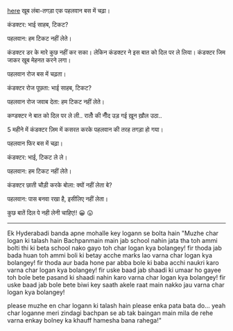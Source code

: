 [here](../Akshay_Kumar/akshay_kumar.md)
खूब लंबा-तगड़ा एक पहलवान बस में चढ़ा।

कंडक्टर: भाई साहब, टिकट?

पहलवान: हम टिकट नहीं लेते।

कंडक्टर डर के मारे कुछ नहीं कर सका।
लेकिन कंडक्टर ने इस बात को दिल पर ले लिया।
कंडक्टर जिम जाकर खूब मेहनत करने लगा।

पहलवान रोज बस में चढ़ता।

कंडक्टर रोज पूछता: भाई साहब, टिकट?

पहलवान रोज जवाब देता: हम टिकट नहीं लेते।

कण्डक्टर ने बात को दिल पर ले ली..
रातोँ की नीँद उड़ गई
ख़ून ख़ौल उठा..

5 महीने में कंडक्टर ज़िम में कसरत करके पहलवान की तरह तगड़ा हो गया।

पहलवान फिर बस में चढ़ा।

कंडक्टर: भाई, टिकट ले ले।

पहलवान: हम टिकट नहीं लेते।

कंडक्टर छाती चौड़ी करके बोला: क्यों नहीं लेता बे?

पहलवान: पास बनवा रखा है, इसीलिए नहीं लेता।

कुछ बातें दिल पे नही लेनी चाहिए!! 😀 😛

******************************************

Ek Hyderabadi banda apne mohalle key logann se bolta hain
"Muzhe char logan ki talash hain
Bachpanmain main jab school nahin jata tha
toh ammi bolti thi ki beta school nako gayo toh
char logan kya bolangey!
fir thoda jab bada huan 
toh ammi boli ki betay acche marks lao varna
char logan kya bolangey!
fir thoda aur bada hone par abba bole ki 
baba acchi naukri karo
varna char logan kya bolangey!
fir uske baad jab shaadi ki umaar ho gayee
toh bole bete pasand ki shaadi nahin karo
varna char logan kya bolangey!
fir uske baad jab bole bete biwi key saath akele raat main nakko jau
varna char logan kya bolangey!

please muzhe en char logann ki talash hain
please enka pata bata do... yeah char loganne meri
zindagi bachpan se ab tak baingan main mila de rehe
varna enkay bolney ka khauff hamesha bana rahega!"
 


